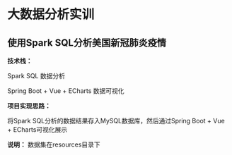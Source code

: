 # 大数据分析实训
## 使用Spark SQL分析美国新冠肺炎疫情
**技术栈：**

Spark SQL 数据分析

Spring Boot + Vue + ECharts 数据可视化

**项目实现思路：**

将Spark SQL分析的数据结果存入MySQL数据库，然后通过Spring Boot + Vue + ECharts可视化展示

**说明：**
数据集在resources目录下